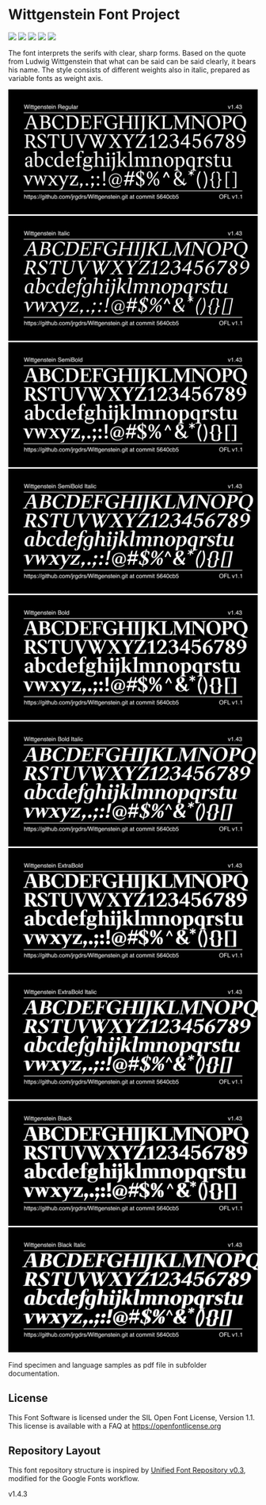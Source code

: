 # Wittgenstein Font Project

[![][Fontbakery]](https://jrgdrs.github.io/Wittgenstein/fontbakery/fontbakery-report.html)
[![][Universal]](https://jrgdrs.github.io/Wittgenstein/fontbakery/fontbakery-report.html)
[![][GF Profile]](https://jrgdrs.github.io/Wittgenstein/fontbakery/fontbakery-report.html)
[![][Outline Correctness]](https://jrgdrs.github.io/Wittgenstein/fontbakery/fontbakery-report.html)
[![][Shaping]](https://jrgdrs.github.io/Wittgenstein/fontbakery/fontbakery-report.html)

[Fontbakery]: https://img.shields.io/endpoint?url=https%3A%2F%2Fraw.githubusercontent.com%2Fjrgdrs%2FWittgenstein%2Fgh-pages%2Fbadges%2Foverall.json
[GF Profile]: https://img.shields.io/endpoint?url=https%3A%2F%2Fraw.githubusercontent.com%2Fjrgdrs%2FWittgenstein%2Fgh-pages%2Fbadges%2FGoogleFonts.json
[Outline Correctness]: https://img.shields.io/endpoint?url=https%3A%2F%2Fraw.githubusercontent.com%2Fjrgdrs%2FWittgenstein%2Fgh-pages%2Fbadges%2FOutlineCorrectnessChecks.json
[Shaping]: https://img.shields.io/endpoint?url=https%3A%2F%2Fraw.githubusercontent.com%2Fjrgdrs%2FWittgenstein%2Fgh-pages%2Fbadges%2FShapingChecks.json
[Universal]: https://img.shields.io/endpoint?url=https%3A%2F%2Fraw.githubusercontent.com%2Fjrgdrs%2FWittgenstein%2Fgh-pages%2Fbadges%2FUniversal.json

The font interprets the serifs with clear, sharp forms. Based on the quote from Ludwig Wittgenstein that what can be said can be said clearly, it bears his name. The style consists of different weights also in italic, prepared as variable fonts as weight axis.

![Sample Image](documentation/image-Regular.png)
![Sample Image](documentation/image-Italic.png)
![Sample Image](documentation/image-SemiBold.png)
![Sample Image](documentation/image-SemiBoldItalic.png)
![Sample Image](documentation/image-Bold.png)
![Sample Image](documentation/image-BoldItalic.png)
![Sample Image](documentation/image-ExtraBold.png)
![Sample Image](documentation/image-ExtraBoldItalic.png)
![Sample Image](documentation/image-Black.png)
![Sample Image](documentation/image-BlackItalic.png)

Find specimen and language samples as pdf file in subfolder documentation.

## License

This Font Software is licensed under the SIL Open Font License, Version 1.1.
This license is available with a FAQ at
https://openfontlicense.org


## Repository Layout

This font repository structure is inspired by [Unified Font Repository v0.3](https://github.com/unified-font-repository/Unified-Font-Repository), modified for the Google Fonts workflow.

v1.4.3
